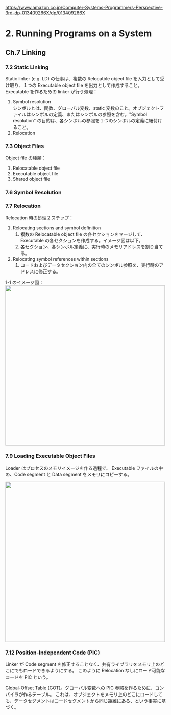 https://www.amazon.co.jp/Computer-Systems-Programmers-Perspective-3rd-dp-013409266X/dp/013409266X

# 2. Running Programs on a System

## Ch.7 Linking

### 7.2 Static Linking

Static linker (e.g. LD) の仕事は、複数の Relocatble object file を入力として受け取り、１つの Executable object file を出力として作成すること。
Executable を作るための linker が行う処理：

1. Symbol resolution<br>
  シンボルとは、関数、グローバル変数、static 変数のこと。オブジェクトファイルはシンボルの定義、またはシンボルの参照を含む。"Symbol resolution" の目的は、各シンボルの参照を１つのシンボルの定義に紐付けること。
2. Relocation

### 7.3 Object Files

Object file の種類：

1. Relocatable object file
2. Executable object file
3. Shared object file

### 7.6 Symbol Resolution

### 7.7 Relocation

Relocation 時の処理２ステップ：

1. Relocating sections and symbol definition
    1. 複数の Relocatable object file の各セクションをマージして、Executable の各セクションを作成する。イメージ図は以下。
    2. 各セクション、各シンボル定義に、実行時のメモリアドレスを割り当てる。
2. Relocating symbol references within sections
    1. コードおよびデータセクション内の全てのシンボル参照を、実行時のアドレスに修正する。

1-1 のイメージ図：
<img src="https://i.imgur.com/oxkQLcZ.jpg" width="500">

### 7.9 Loading Executable Object Files

Loader はプロセスのメモリイメージを作る過程で、
Executable ファイルの中の、Code segment と Data segment をメモリにコピーする。

<img src="https://i.imgur.com/qOVL17r.jpg" width="500">

### 7.12 Position-Independent Code (PIC)

Linker が Code segment を修正することなく、共有ライブラリをメモリ上のどこにでもロードできるようにする。
このように Relocation なしにロード可能なコードを PIC という。

Global-Offset Table (GOT)。グローバル変数への PIC 参照を作るために、コンパイラが作るテーブル。
これは、オブジェクトをメモリ上のどこにロードしても、データセグメントはコードセグメントから同じ距離にある、という事実に基づく。